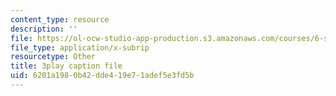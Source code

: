 ```yaml
---
content_type: resource
description: ''
file: https://ol-ocw-studio-app-production.s3.amazonaws.com/courses/6-s095-programming-for-the-puzzled-january-iap-2018/6201a1980b42dde419e71adef5e3fd5b_zgk93CwMVk8.srt
file_type: application/x-subrip
resourcetype: Other
title: 3play caption file
uid: 6201a198-0b42-dde4-19e7-1adef5e3fd5b
---
```


